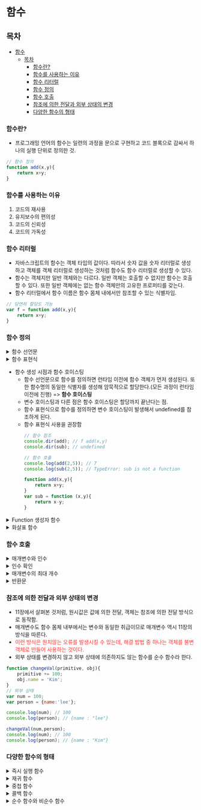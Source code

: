 # 함수
## 목차
- [함수](#함수)
  - [목차](#목차)
    - [함수란?](#함수란)
    - [함수를 사용하는 이유](#함수를-사용하는-이유)
    - [함수 리터럴](#함수-리터럴)
    - [함수 정의](#함수-정의)
    - [함수 호출](#함수-호출)
    - [참조에 의한 전달과 외부 상태의 변경](#참조에-의한-전달과-외부-상태의-변경)
    - [다양한 함수의 형태](#다양한-함수의-형태)

### 함수란?
- 프로그래밍 언어의 함수는 일련의 과정을 문으로 구현하고 코드 블록으로 감싸서 하나의 실행 단위로 정의한 것.
```javascript
// 함수 정의
function add(x,y){
    return x+y;
}
```
### 함수를 사용하는 이유
1. 코드의 재사용
2. 유지보수의 편의성
3. 코드의 신뢰성
4. 코드의 가독성
   
### 함수 리터럴
- 자바스크립트의 함수는 객체 타입의 값이다. 따라서 숫자 값을 숫자 리터럴로 생성하고 객체를 객체 리터럴로 생성하는 것처럼 함수도 함수 리터럴로 생성할 수 있다.
- 함수는 객체지만 일반 객체와는 다르다. 일반 객체는 호출할 수 없지만 함수는 호출할 수 있다. 또한 일반 객체에는 없는 함수 객체만의 고유한 프로퍼티를 갖는다.
- 함수 리터럴에서 함수 이름은 함수 몸체 내에서만 참조할 수 있는 식별자임.
```javascript
// 당연히 할당도 가능
var f = function add(x,y){
    return x+y;
}
```
### 함수 정의
<details>
<summary>함수 선언문</summary>

- 함수 선언문은 함수 이름을 생략할 수 없다.
- 함수 선언문은 표현식이 아닌 문이다. 값을 생성하지 않음. 브라우저에서 선언문을 실행하면 undefined가 출력됨.
- {} 는 블록문으로 해석될 수도, 객체 리터럴로 해석될 수도 있다. {}가 단독으로 존재하면 블록문으로 해석하고, 값으로 평가되어야 할 문맥(할당 연산자의 우변에 피연산자)에서는 객체 리터럴로 해석한다. 따라서 선언문에서는 문으로 해석.
- 함수 리터럴과 다르게 선언문으로 쓰인 함수명은 자바스크립트 엔진에 의해 암묵적으로 생성된 식별자이다. 그 식별자에 함수 객체를 할당함. 사실 함수 이름으로 호출되는 것이 아니라 식별자로 호출되는 것.
```javascript
function add(x,y){
    return x+y;
}
// console.dir은 console.log와 다르게 함수 객체의 프로퍼티까지 출력한다. Node 환경에서는 log와 같은 결과가 출력됨.
console.dir(add); // f add(x,y)
```
</details>

<details>
<summary>함수 표현식</summary>

- js의 함수는 값처럼 변수에 할당, 프로퍼티의 값, 배열의 요소 다 될 수 있다. 값의 성질을 갖는 객체를 일급객체라고 한다. 자바스크립트의 함수는 일급 객체다.
```javascript
// 선언문이 아닌 표현식은 외부에서 이름을 참조할 수 없으므로 이름을 굳이 안써도 댄다. 써도 외부에서 함수 이름으로 참조 불가능.
var add = function (x,y){
    return x+y;
};
console.log(add(2,5)); // 7
```
</details>

- 함수 생성 시점과 함수 호이스팅
  - 함수 선언문으로 함수를 정의하면 런타임 이전에 함수 객체가 먼저 생성된다. 또한 함수명의 동일한 식별자를 생성해 암묵적으로 할당한다.(모든 과정이 런타임 이전에 진행) => **함수 호이스팅**
  - 변수 호이스팅과 다른 점은 함수 호이스팅은 할당까지 끝난다는 점.
  - 함수 표현식으로 함수를 정의하면 변수 호이스팅이 발생해서 undefined를 참조하게 된다.
  - 함수 표현식 사용을 권장함
    ```javascript
    // 함수 참조
    console.dir(add); // f add(x,y)
    console.dir(sub); // undefined

    // 함수 호출
    console.log(add(2,5)); // 7
    console.log(sub(2,5)); // TypeError: sub is not a function

    function add(x,y){
        return x+y;
    }
    var sub = function (x,y){
        return x-y;
    }
    ```
<details>
<summary>Function 생성자 함수</summary>

- 자바스크립트 기본 제공 빌트인 함수인 Function 생성자 함수를 사용해 함수 객체를 생성해서 반환할 수 있다. 함수도 객체라 이걸 만든 것 같다.
- 일반적이지 않고 사용하지도 않음. closer를 생성하지 않고 선언문이나 표현식으로 생성한 함수와 다르게 동작함.
```javascript
var add = new Function('x','y','return x+y');
console.log(add(2,5)); // 7
```
</details>
<details>
<summary>화살표 함수</summary>

- ES6에서 도입된 함수 선언 방법.
- 항상 익명함수로 정의함
- 표현만 간략한게 아니고 내부동작이 간략화 되어 있음.
  - 생성자 함수로 사용할 수 없으며.
  - 기존 함수와 this 바인딩 방식이 다르고,
  - prototype 프로퍼티가 없으며,
  - arguments 객체를 생성하지 않는다.
  - 26장에서 자세히 살펴보자...
```javascript
const add = (x,y) => x+y;
console.log(add(2,5)); // 7
```
</details>

### 함수 호출
<details>
<summary>매개변수와 인수</summary>

- 함수를 실행하기 위해 필요한 값을 함수 외부에서 내부로 전달할 때, 매개변수(parameter)를 통해 인수를 전달한다.
- 인수는 값으로 평가될 수 있는 표현식이어야 한다.
- 개수와 타입에 제한이 없다.
- 함수는 매개변수의 개수와 인수의 개수의 일치여부를 체크하지 않는다.
- 인수가 부족해서 인수가 할당되지 않은 매개변수의 값은 undefined 이다. 초과된 인수는 무시된다(arguments 객체의 프로퍼티로 보관. 18장에서 자세히...).

</details>
<details>
<summary>인수 확인</summary>

- <span style = "color:#ff3333">자바스크립트 함수는 매개변수와 인수의 개수가 일치하는지 확인하지 않는다</span>
- <span style = "color:#ff3333">자바스크립트는 동적 타입 언어다. 따라서 자바스크립트 함수는 매개변수의 타입을 사전에 지정할 수 없다.</span>
  - 따라서 함수 정의 시 적절한 인수가 전달되었는지 확인할 필요가 있다.
```javascript
function add(x,y){
    if (typeof x != 'number' || typeof y !== 'number'){
    // 매개변수를 통해 전달된 인수의 타입이 부적절한 경우 에러를 발생시킨다
    throw new TypeError('인수는 모두 숫자 값이어야 합니다')
    }

    return x+y;
}
console.log(add(2)); // TypeError : 인수는 모두 숫자 값이어야 합니다.
console.log(add('a','b')) // TypeError : 인수는 모두 숫자 값이어야 합니다.
```
- argument 객체를 통해 인수의 개수를 확인할 수도 있고
- 인수가 전달되지 않은 경우 단축평가를 사용해 매개변수에 기본값을 할당하는 방법도 있다.
```javascript
function add(a,b,c){
    a = a || 0;
    b = b || 0;
    c = c || 0;
    return a + b + c;
}
console.log(add(1,2,3)); // 6
console.log(add(1,2)); // 3
console.log(add(1)); // 1
console.log(add()); // 0
```
- ES6에서 도입된 방법을 사용하면 기본값 할당을 할 수 있는데, 인수를 전달하지 않았거나, undefined를 전달한 경우에만 유효하다.
```javascript
function add(a = 0,b = 0,c = 0){
    return a + b + c;
}
console.log(add(1,2,3)); // 6
console.log(add(1,2)); // 3
console.log(add(1)); // 1
console.log(add()); // 0
```
</details>
<details>
<summary>매개변수의 최대 개수</summary>

- 매개변수는 순서에 의미가 있다. 따라서 매개변수가 많아지면 순서를 고려해야 하므로 이해하기 어렵게 작성되거나 실수를 발생시킬 가능성을 높인다. 유지보수성도 나빠진다
- 이상적인 매개변수의 개수는 0개이며 적을수록 좋다.
- 3개를 넘지 않는 것을 권장하고 넘는다면 객체를 전달하는 것이 좋다.
- <span style = "color:#ff3333">주의해야 할 점은 인수로 넘긴 객체가 함수 내부에서 변경될 수 있는 부수효과가 발생한다는 것.</span>
```javascript
// 프로퍼티 키만 정확히 지정하면 매개변수의 순서를 신경쓰지 않아도 된다. 또한 명시적으로 인수의 의미를 설명하는 프로퍼티 키를 쓰게 되므로 가독성 향상과 실수도 줄어든다.
$.ajax({
    method:'Post',
    url:'/user',
    data:{id:1,name:'Lee'},
    cache:false
})
```

</details>

<details>
<summary>반환문</summary>

- 함수는 `return` 키워드와 표현식으로 이뤄진 반환문을 사용해 실행 결과를 함수 외부로 반환할 수 있다.
- 함수 호출은 표현식이다. 함수 호출 표현식은 return 키워드가 반환한 표현식의 평가 결과, 즉 반환값으로 평가된다.
- 전역에서 반환문을 사용하면 문법에러가 발생한다(Node.js는 모듈 시스템에 의해 파일별로 독립적 스코프를 가지므로 에러가 발생하지 않는다).
```html
<!DOCTYPE html>
<html>
<body>
    <script>
        return // SyntaxError: Illegal return statement
    </script>
</body>
</html>
```
- 반환문의 역할
    1. 반환문은 함수의 실행을 중단하고 함수 몸체를 빠져나간다.
    2. 반환문은 `return` 키워드 뒤에 오는 표현식을 평가해 반환한다. 표현식 지정이 없다면 `undefined`가 반환된다.

</details>

### 참조에 의한 전달과 외부 상태의 변경
- 11장에서 살펴본 것처럼, 원시값은 값에 의한 전달, 객체는 참조에 의한 전달 방식으로 동작함.
- 매개변수도 함수 몸체 내부에서는 변수와 동일한 취급이므로 매개변수 역시 11장의 방식을 따른다.
- <span style = "color:#ff3333">이런 방식은 원치않는 오류를 발생시킬 수 있는데, 해결 밥법 중 하나는 객체를 불변객체로 만들어 사용하는 것이다.</span>
- 외부 상태를 변경하지 않고 외부 상태에 의존하지도 않는 함수를 순수 함수라 한다.
```javascript
function changeVal(primitive, obj){
    primitive += 100;
    obj.name = 'Kim';
}
// 외부 상태
var num = 100;
var person = {name:'lee'};

console.log(num); // 100 
console.log(person); // {name : "lee"}

changeVal(num,person);
console.log(num); // 100
console.log(person); // {name : "Kim"}

```
### 다양한 함수의 형태
<details>
<summary>즉시 실행 함수</summary>

- 함수 정의와 동시에 즉시 호출되는 함수
- 단 한번만 호출되며 다시 호출할 수 없다.
- 그룹 연산자로 함수를 묶은 이유는 먼저 함수 리터럴을 평가해서 함수 객체를 생성하기 위함임.
- 즉시 실행 함수에 코드를 모아두면 혹시모를 변수나 함수의 이름 충돌을 방지할 수 있음.
```javascript
// 보통 익명 함수를 사용하는 것이 일반적. 기명함수를 사용해도 재호출 불가.
// 함수 리터럴이라 함수 객체가 즉시 ()에 의해 실행되어 리턴값으로 전체는 리턴값으로 평가됨.
(function (){
    var a = 3;
    var b = 5;
    return a*b;
}());

(function foo(){
    var a = 3;
    var b = 5;
    return a*b;
}());
foo(); // ReferenceError: foo is not defined
```
```javascript
// 안되는 예시
// 할당문이 없고, 그룹연산자도 없어서 이 function 은 선언문으로 작동하는데 선언문에서는 함수 이름이 꼭 있어야 한다. 없어서 에러
function (){ // SyntaxError: Function statements require a function name
    var a = 3;
    var b = 5;
    return a*b;
}();

// 안되는 예시2
// } 로 끝나는 시점에서 함수의 선언이 완료되어 ()가 함수 호출 연산자가 아니라 그룹연산자로 해석됨.
// 근데 () 안에 피연산자가 없어서 에러가 나는 것.
function foo(){ // SyntaxError: Unexpected token ')'
    var a = 3;
    var b = 5;
    return a*b;
}();
```
</details>
<details>
<summary>재귀 함수</summary>

- 함수가 자기 자신을 호출하는 것.
- 다른 언어에서의 재귀와 방식은 동일함.
```javascript
// 함수 표현식
var factorial = function foo(n){
    // 탈출조건 : n이 1 이하일 때 재귀 호출을 멈춤
    if (n <= 1) return 1;
    // 함수를 가리키는 식별자로 자기 자신을 재귀 호출
    return n * factorial(n-1);

    // 이것도 가능 다만 함수 외부에서 호출할 때에는 foo로 하면 안됨. 함수명은 함수 몸체 내부에서만 유효하기 때문.
    // console.log(factorial == foo); // true
    // return n * foo(n-1);
}
```
</details>

<details>
<summary>중첩 함수</summary>

- 함수 내부에 정의된 함수를 중첩 함수 또는 내부 함수라고 한다. 또한 중첩 함수를 포함하는 함수는 외부 함수라고 부른다.
- 중첩 함수는 자신을 포함하는 외부 함수를 돕는 헬퍼 함수의 역할을 한다
- ES6 부터는 외부가 꼭 함수가 아니더라도 문이 위치할 수 있는 문맥이라면 어디든지 가능하다. if, for 등. 근데 이제 바람직 하지 않음(함수 호이스팅 혼란).
- 중첩함수는 스코프와 클로저에 깊은 관련이 있음
```javascript
function outer(){
    var x = 1;

    //중첩함수
    function inner(){
        var y = 2;
        // 외부 함수의 변수를 참조할 수 있다.
        console.log(x+y); // 3
    }

    inner();
}
outer();
```
</details>

<details>
<summary>콜백 함수</summary>

- 하는 일이 유사한 함수를 여러개 만들 때, 매번 새로운 함수를 만들어야 하는 단점을 보완함.
- 공통 로직은 미리 정의해 두고, 경우에 따라 변경되는 로직은 추상화 해서 함수 외부에서 함수 내부로 전달하는 것.
- 함수의 매개변수를 통해 다른 함수의 내부로 전달되는 함수를 콜백 함수라고 하며, 전달받은 함수를 고차함수라고 한다.
- js의 경우 함수는 일급 객체이기 때문에 매개변수를 통해 함수를 전달할 수 있다.
- 고차함수는 원하는 시점에 콜백함수를 호출할 수 있으며, 필요에 따라 인수 전달도 가능하다.
- 콜백함수가 다른 곳에서도 호출할 필요가 있거나, 콜백 함수를 전달받는 함수가 자주 호출된다면 외부에서 정의하고 아닌 경우 고차함수 내부에 익명 함수 리터럴로 전달하는 것이 일반적이다(이 경우 콜백 실행시 마다 다시 정의됨).
- 비동기 처리에 활용됨.
```javascript
// 외부에서 전달받은 f를 n만큼 반복 호출한다
function repeat(n,f){
    for(var i = 0;i<n;i++>){
        f(i);
    }
}
var logAll = function (i){
    console.log(i);
};

repeat(5,logAll); // 0 1 2 3 4

var logOdds = function (i){
    if(i % 2)console.log(i);
};

repeat(5,logOdds); // 1 3
```
</details>
<details>
<summary>순수 함수와 비순수 함수</summary>

- 순수 함수 : 동일한 인수가 전달되면 언제나 동일한 값을 반환하는 함수. 외부상태에 의존하지 않음 
    ``` javascript
    function increase(n){
        return ++n;
    }
    ```
- 비순수 함수 : 함수의 외부상태에 따라 반환값이 달라지는 함수. 외부상태에 의존함
    ```javascript
    var count = 0;
    function increase(){
        return ++count; // 외부 상태에 의존하여 외부상태를 변경
    }
    ```
- 외부 상태에는 전역 변수, 서버 데이터, 파일, Console, DOM 등이 있다. 
- 외부 상태에 의존하지 않는다고 해도 내부 상태가 호출될 때마다 변화하는 값(ex : 현재 시간)이라면 순수 함수가 아님
- <span style = "color:#ff3333">함수형 프로그래밍 : 순수 함수와 보조 함수의 조합을 통해 외부 상태를 변경하는 부수효과를 최소화해서 불변성을 지향하는 프로그래밍 패러다임.</span>
</details>